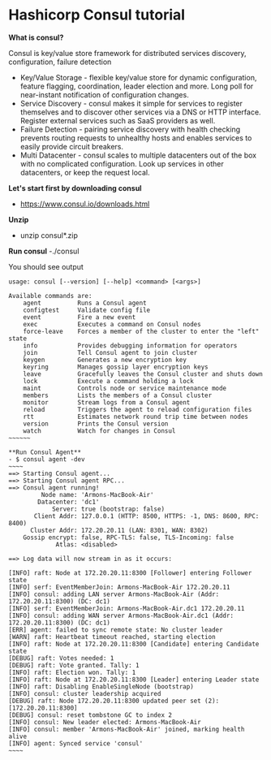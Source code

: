 # Hashicorp Consul tutorial

**What is consul?**

Consul is key/value store framework for distributed services discovery, configuration, failure detection
- Key/Value Storage - flexible key/value store for dynamic configuration, feature flagging, coordination, leader election and more. Long poll for near-instant notification of configuration changes.
- Service Discovery - consul makes it simple for services to register themselves and to discover other services via a DNS or HTTP interface. Register external services such as SaaS providers as well.
- Failure Detection - pairing service discovery with health checking prevents routing requests to unhealthy hosts and enables services to easily provide circuit breakers.
- Multi Datacenter - consul scales to multiple datacenters out of the box with no complicated configuration. Look up services in other datacenters, or keep the request local.

**Let's start first by downloading consul**
- https://www.consul.io/downloads.html

**Unzip**
- unzip consul*.zip

**Run consul**
-./consul

You should see output
~~~~~~~
usage: consul [--version] [--help] <command> [<args>]

Available commands are:
    agent          Runs a Consul agent
    configtest     Validate config file
    event          Fire a new event
    exec           Executes a command on Consul nodes
    force-leave    Forces a member of the cluster to enter the "left" state
    info           Provides debugging information for operators
    join           Tell Consul agent to join cluster
    keygen         Generates a new encryption key
    keyring        Manages gossip layer encryption keys
    leave          Gracefully leaves the Consul cluster and shuts down
    lock           Execute a command holding a lock
    maint          Controls node or service maintenance mode
    members        Lists the members of a Consul cluster
    monitor        Stream logs from a Consul agent
    reload         Triggers the agent to reload configuration files
    rtt            Estimates network round trip time between nodes
    version        Prints the Consul version
    watch          Watch for changes in Consul
~~~~~~
  
**Run Consul Agent**
- $ consul agent -dev
~~~~
==> Starting Consul agent...
==> Starting Consul agent RPC...
==> Consul agent running!
         Node name: 'Armons-MacBook-Air'
        Datacenter: 'dc1'
            Server: true (bootstrap: false)
       Client Addr: 127.0.0.1 (HTTP: 8500, HTTPS: -1, DNS: 8600, RPC: 8400)
      Cluster Addr: 172.20.20.11 (LAN: 8301, WAN: 8302)
    Gossip encrypt: false, RPC-TLS: false, TLS-Incoming: false
             Atlas: <disabled>

==> Log data will now stream in as it occurs:

[INFO] raft: Node at 172.20.20.11:8300 [Follower] entering Follower state
[INFO] serf: EventMemberJoin: Armons-MacBook-Air 172.20.20.11
[INFO] consul: adding LAN server Armons-MacBook-Air (Addr: 172.20.20.11:8300) (DC: dc1)
[INFO] serf: EventMemberJoin: Armons-MacBook-Air.dc1 172.20.20.11
[INFO] consul: adding WAN server Armons-MacBook-Air.dc1 (Addr: 172.20.20.11:8300) (DC: dc1)
[ERR] agent: failed to sync remote state: No cluster leader
[WARN] raft: Heartbeat timeout reached, starting election
[INFO] raft: Node at 172.20.20.11:8300 [Candidate] entering Candidate state
[DEBUG] raft: Votes needed: 1
[DEBUG] raft: Vote granted. Tally: 1
[INFO] raft: Election won. Tally: 1
[INFO] raft: Node at 172.20.20.11:8300 [Leader] entering Leader state
[INFO] raft: Disabling EnableSingleNode (bootstrap)
[INFO] consul: cluster leadership acquired
[DEBUG] raft: Node 172.20.20.11:8300 updated peer set (2): [172.20.20.11:8300]
[DEBUG] consul: reset tombstone GC to index 2
[INFO] consul: New leader elected: Armons-MacBook-Air
[INFO] consul: member 'Armons-MacBook-Air' joined, marking health alive
[INFO] agent: Synced service 'consul'
~~~~
